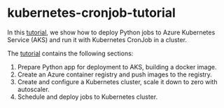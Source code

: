 # kubernetes-cronjob-tutorial

In this [tutorial][1], we show how to deploy Python jobs to Azure Kubernetes Service (AKS)
and run it with Kubernetes CronJob in a cluster.

The [tutorial][1] contains the following sections:

1. Prepare Python app for deployment to AKS, building a docker image.
2. Create an Azure container registry and push images to the registry.
3. Create and configure a Kubernetes cluster, scale it down to zero with autoscaler.
4. Schedule and deploy jobs to Kubernetes cluster.

[1]: https://viktorsapozhok.github.io/kubernetes-cronjob-tutorial/ "Running automated tasks with CronJob in Azure Kubernetes Service"
